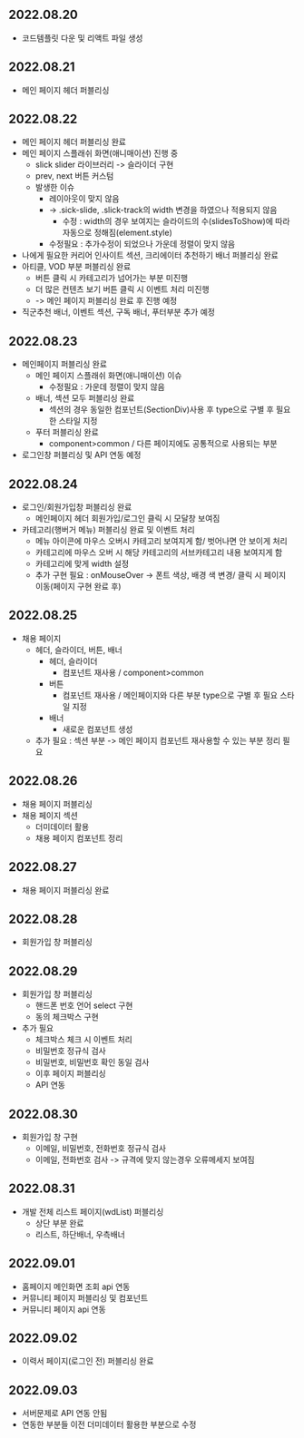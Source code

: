 ## 2022.08.20

- 코드템플릿 다운 및 리액트 파일 생성

## 2022.08.21

- 메인 페이지 헤더 퍼블리싱

## 2022.08.22

- 메인 페이지 헤더 퍼블리싱 완료
- 메인 페이지 스플래쉬 화면(애니매이션) 진행 중
  - slick slider 라이브러리 -> 슬라이더 구현
  - prev, next 버튼 커스텀
  - 발생한 이슈
    - 레이아웃이 맞지 않음
    - -> .sick-slide, .slick-track의 width 변경을 하였으나 적용되지 않음
      - 수정 : width의 경우 보여지는 슬라이드의 수(slidesToShow)에 따라 자동으로 정해짐(element.style)
    - 수정필요 : 추가수정이 되었으나 가운데 정렬이 맞지 않음
- 나에게 필요한 커리어 인사이트 섹션, 크리에이터 추천하기 배너 퍼블리싱 완료
- 아티클, VOD 부분 퍼블리싱 완료
  - 버튼 클릭 시 카테고리가 넘어가는 부분 미진행
  - 더 많은 컨텐츠 보기 버튼 클릭 시 이벤트 처리 미진행
  - -> 메인 페이지 퍼블리싱 완료 후 진행 예정
- 직군추천 배너, 이벤트 섹션, 구독 배너, 푸터부분 추가 예정

## 2022.08.23

- 메인페이지 퍼블리싱 완료
  - 메인 페이지 스플래쉬 화면(애니매이션) 이슈
    - 수정필요 : 가운데 정렬이 맞지 않음
  - 배너, 섹션 모두 퍼블리싱 완료
    - 섹션의 경우 동일한 컴포넌트(SectionDiv)사용 후 type으로 구별 후 필요한 스타일 지정
  - 푸터 퍼블리싱 완료
    - component>common / 다른 페이지에도 공통적으로 사용되는 부분
- 로그인창 퍼블리싱 및 API 연동 예정

## 2022.08.24

- 로그인/회원가입창 퍼블리싱 완료
  - 메인페이지 헤더 회원가입/로그인 클릭 시 모달창 보여짐
- 카테고리(행버거 메뉴) 퍼블리싱 완료 및 이벤트 처리
  - 메뉴 아이콘에 마우스 오버시 카테고리 보여지게 함/ 벗어나면 안 보이게 처리
  - 카테고리에 마우스 오버 시 해당 카테고리의 서브카테고리 내용 보여지게 함
  - 카테고리에 맞게 width 설정
  - 추가 구현 필요 : onMouseOver -> 폰트 색상, 배경 색 변경/ 클릭 시 페이지 이동(페이지 구현 완료 후)

## 2022.08.25

- 채용 페이지
  - 헤더, 슬라이더, 버튼, 배너
    - 헤더, 슬라이더
      - 컴포넌트 재사용 / component>common
    - 버튼
      - 컴포넌트 재사용 / 메인페이지와 다른 부분 type으로 구별 후 필요 스타일 지정
    - 배너
      - 새로운 컴포넌트 생성
  - 추가 필요 : 섹션 부분 -> 메인 페이지 컴포넌트 재사용할 수 있는 부분 정리 필요

## 2022.08.26

- 채용 페이지 퍼블리싱
- 채용 페이지 섹션
  - 더미데이터 활용
  - 채용 페이지 컴포넌트 정리

## 2022.08.27

- 채용 페이지 퍼블리싱 완료

## 2022.08.28

- 회원가입 창 퍼블리싱

## 2022.08.29

- 회원가입 창 퍼블리싱
  - 핸드폰 번호 언어 select 구현
  - 동의 체크박스 구현
- 추가 필요
  - 체크박스 체크 시 이벤트 처리
  - 비밀번호 정규식 검사
  - 비밀번호, 비밀번호 확인 동일 검사
  - 이후 페이지 퍼블리싱
  - API 연동

## 2022.08.30

- 회원가입 창 구현
  - 이메일, 비밀번호, 전화번호 정규식 검사
  - 이메일, 전화번호 검사 -> 규격에 맞지 않는경우 오류메세지 보여짐

## 2022.08.31

- 개발 전체 리스트 페이지(wdList) 퍼블리싱
  - 상단 부분 완료
  - 리스트, 하단배너, 우측배너

## 2022.09.01

- 홈페이지 메인화면 조회 api 연동
- 커뮤니티 페이지 퍼블리싱 및 컴포넌트
- 커뮤니티 페이지 api 연동

## 2022.09.02

- 이력서 페이지(로그인 전) 퍼블리싱 완료

## 2022.09.03

- 서버문제로 API 연동 안됨
- 연동한 부분들 이전 더미데이터 활용한 부분으로 수정
